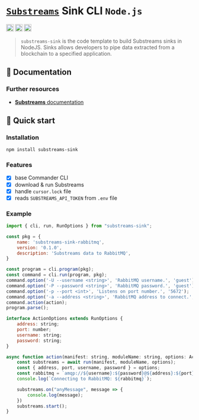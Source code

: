 # [`Substreams`](https://substreams.streamingfast.io/) Sink CLI `Node.js`

[<img alt="github" src="" height="20">](https://github.com/pinax-network/substreams-sink)
[<img alt="npm" src="" height="20">](https://www.npmjs.com/package/substreams-sink)
[<img alt="GitHub Workflow Status" src="" height="20">](https://github.com/pinax-network/substreams-sink/actions?query=branch%3Amain)

> `substreams-sink` is the code template to build Substreams sinks in NodeJS. Sinks allows developers to pipe data extracted from a blockchain to a specified application.

## 📖 Documentation

<!-- ### https://www.npmjs.com/package/substreams-sink -->

### Further resources

- [**Substreams** documentation](https://substreams.streamingfast.io)

## 🚀 Quick start

### Installation

```bash
npm install substreams-sink
```

### Features

- [x] base Commander CLI 
- [x] download & run Substreams
- [x] handle `cursor.lock` file
- [x] reads `SUBSTREAMS_API_TOKEN` from `.env` file

### Example

```js
import { cli, run, RunOptions } from "substreams-sink";

const pkg = {
    name: 'substreams-sink-rabbitmq',
    version: '0.1.0',
    description: 'Substreams data to RabbitMQ',
}

const program = cli.program(pkg);
const command = cli.run(program, pkg);
command.option('-U --username <string>', 'RabbitMQ username.', 'guest');
command.option('-P --password <string>', 'RabbitMQ password.', 'guest');
command.option('-p --port <int>', 'Listens on port number.', '5672');
command.option('-a --address <string>', 'RabbitMQ address to connect.', 'localhost');
command.action(action);
program.parse();

interface ActionOptions extends RunOptions {
    address: string;
    port: number;
    username: string;
    password: string;
}

async function action(manifest: string, moduleName: string, options: ActionOptions) {
    const substreams = await run(manifest, moduleName, options);
    const { address, port, username, password } = options;
    const rabbitmq = `amqp://${username}:${password}@${address}:${port}`;
    console.log(`Connecting to RabbitMQ: ${rabbitmq}`);

    substreams.on("anyMessage", message => {
        console.log(message);
    })
    substreams.start();
}
```